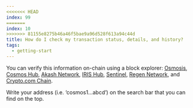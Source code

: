 ```yaml
---
<<<<<<< HEAD
index: 99
=======
index: 10
>>>>>>> 81155e8275b46a46f5bae9a96d528f613a94c44d
title: How do I check my transaction status, details, and history?
tags: 
  - getting-start
---
```


You can verify this information on-chain using a block explorer: [Osmosis](https://www.mintscan.io/osmosis), [Cosmos Hub](https://cosmos.bigdipper.live/), [Akash Network](https://akash.bigdipper.live/), [IRIS Hub](https://www.irisplorer.io/), [Sentinel](https://explorer.sentinel.co/blocks), [Regen Network](https://regen.aneka.io/), and [Crypto.com Chain](https://crypto-org.bigdipper.live/).

Write your address (i.e. ‘cosmos1…abcd’) on the search bar that you can find on the top.
